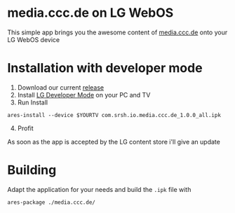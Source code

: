 media.ccc.de on LG WebOS
========================

This simple app brings you the awesome content of [media.ccc.de][1] onto your LG WebOS device

# Installation with developer mode
1. Download our current [release][2]
2. Install [LG Developer Mode][3] on your PC and TV
3. Run Install 

``` ares-install --device $YOURTV com.srsh.io.media.ccc.de_1.0.0_all.ipk ```

4. Profit

As soon as the app is accepted by the LG content store i'll give an update

# Building 
Adapt the application for your needs and build the `.ipk` file with
```
ares-package ./media.ccc.de/
```

[1]: https://media.ccc.de
[2]: https://github.com/raben2/WebOS_media_ccc_de/releases
[3]: http://webostv.developer.lge.com/develop/app-test/